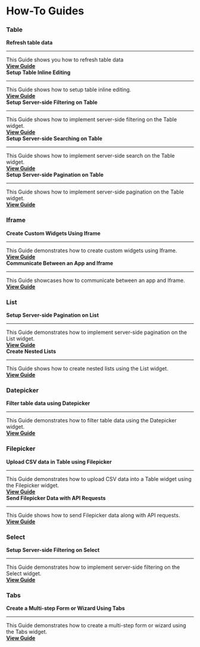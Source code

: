 # How-To Guides

### Table

<div class="containerGridSampleApp">
    <div class="containerColumnSampleApp columnGrid column-one">
        <div class="containerCol">
            <strong>Refresh table data</strong>
        </div> <hr/>
        <div class="containerDescription">This Guide shows you how to refresh table data </div>
        <div class="containerTutorialLink"><a href="/build-apps/how-to-guides/Refresh-table-data">
        <strong>View Guide</strong></a></div>
    </div>
    <div class="containerColumnSampleApp columnGrid column-two">
        <div class="containerCol">
           <strong>Setup Table Inline Editing</strong>
        </div><hr/>
        <div class="containerDescription">This Guide shows how to setup table inline editing. </div>
         <div class="containerTutorialLink"><a href="/reference/widgets/table/inline-editing"><strong>View Guide</strong></a>
         </div>
    </div>
</div>
<div class="containerGridSampleApp">
    <div class="containerColumnSampleApp columnGrid column-one">
        <div class="containerCol">
            <strong>Setup Server-side Filtering on Table</strong>
        </div> <hr/>
        <div class="containerDescription">This Guide shows how to implement server-side filtering on the Table widget. </div>
        <div class="containerTutorialLink"><a href="/build-apps/how-to-guides/Server-side-filtering-table">
        <strong>View Guide</strong></a></div>
    </div>
    <div class="containerColumnSampleApp columnGrid column-two">
        <div class="containerCol">
           <strong>Setup Server-side Searching on Table</strong>
        </div><hr/>
        <div class="containerDescription">This Guide shows how to implement server-side search on the Table widget.
        </div>
         <div class="containerTutorialLink"><a href="/build-apps/how-to-guides/Setup-Server-side-Searching-on-Table"><strong>View Guide</strong></a>
         </div>
    </div>
</div>

<div class="containerGridSampleApp">
    <div class="containerColumnSampleApp columnGrid column-one">
        <div class="containerCol">
            <strong>Setup Server-side Pagination on Table</strong>
        </div> <hr/>
        <div class="containerDescription">This Guide shows how to implement server-side pagination on the Table widget. </div>
        <div class="containerTutorialLink"><a href="/build-apps/how-to-guides/Server-side-pagination-in-table">
        <strong >View Guide </strong></a></div>
    </div>
     <div class="columnGrid column-two" style={{margin: "10px"}}>
    </div>
</div>


### Iframe

<div class="containerGridSampleApp">
    <div class="containerColumnSampleApp columnGrid column-one">
        <div class="containerCol">
            <strong>Create Custom Widgets Using Iframe</strong>
        </div> <hr/>
        <div class="containerDescription">This Guide demonstrates how to create custom widgets using Iframe.</div>
        <div class="containerTutorialLink"><a href="/build-apps/how-to-guides/Create-custom-widgets-using-Iframe">
        <strong>View Guide</strong></a></div>
    </div>
    <div class="containerColumnSampleApp columnGrid column-two">
        <div class="containerCol">
           <strong>Communicate Between an App and Iframe</strong>
        </div><hr/>
        <div class="containerDescription">This Guide showcases how to communicate between an app and Iframe.</div>
         <div class="containerTutorialLink"><a href="/build-apps/how-to-guides/Communicate-Between-an-App-and-Iframe"><strong>View Guide</strong></a>
         </div>
    </div>
</div>


### List 

<div class="containerGridSampleApp">
    <div class="containerColumnSampleApp columnGrid column-one">
        <div class="containerCol">
            <strong>Setup Server-side Pagination on List</strong>
        </div> <hr/>
        <div class="containerDescription">This Guide demonstrates how to implement server-side pagination on the List widget. </div>
        <div class="containerTutorialLink"><a href="/build-apps/how-to-guides/Setup-Server-side-Pagination-on-List">
        <strong>View Guide</strong></a></div>
    </div>
    <div class="containerColumnSampleApp columnGrid column-two">
        <div class="containerCol">
           <strong>Create Nested Lists</strong>
        </div><hr/>
        <div class="containerDescription">This Guide shows how to create nested lists using the List widget.</div>
         <div class="containerTutorialLink"><a href="/build-apps/how-to-guides/Create-nested-lists"><strong>View Guide</strong></a>
         </div>
    </div>
</div>

### Datepicker

<div class="containerGridSampleApp">
    <div class="containerColumnSampleApp columnGrid column-one">
        <div class="containerCol">
            <strong>Filter table data using Datepicker</strong>
        </div> <hr/>
        <div class="containerDescription">This Guide demonstrates how to filter table data using the Datepicker widget. </div>
        <div class="containerTutorialLink"><a href="/build-apps/how-to-guides/Filter-table-data-using-Datepicker">
        <strong>View Guide</strong></a></div>
</div>
     <div class="columnGrid column-two" style={{margin: "10px"}}>
    </div>
</div>


### Filepicker 

<div class="containerGridSampleApp">
    <div class="containerColumnSampleApp columnGrid column-one">
        <div class="containerCol">
            <strong>Upload CSV data in Table using Filepicker</strong>
        </div> <hr/>
        <div class="containerDescription">This Guide demonstrates how to upload CSV data into a Table widget using the Filepicker widget. </div>
        <div class="containerTutorialLink"><a href="/build-apps/how-to-guides/Upload-CSV-Data-to-Table">
        <strong>View Guide</strong></a></div>
    </div>
    <div class="containerColumnSampleApp columnGrid column-two">
        <div class="containerCol">
           <strong>Send Filepicker Data with API Requests</strong>
        </div><hr/>
        <div class="containerDescription">This Guide shows how to send Filepicker data along with API requests. </div>
         <div class="containerTutorialLink"><a href="/build-apps/how-to-guides/Send-Filepicker-data-with-API-requests"><strong>View Guide</strong></a>
         </div>
    </div>
</div>

### Select

<div class="containerGridSampleApp">
    <div class="containerColumnSampleApp columnGrid column-one">
        <div class="containerCol">
            <strong>Setup Server-side Filtering on Select</strong>
        </div> <hr/>
        <div class="containerDescription">This Guide demonstrates how to implement server-side filtering on the Select widget. </div>
        <div class="containerTutorialLink"><a href="/build-apps/how-to-guides/Setup-Server-side-Filtering-on-Select">
        <strong>View Guide</strong></a></div>
</div>
     <div class="columnGrid column-two" style={{margin: "10px"}}>
    </div>
</div>

### Tabs

<div class="containerGridSampleApp">
    <div class="containerColumnSampleApp columnGrid column-one">
        <div class="containerCol">
            <strong>Create a Multi-step Form or Wizard Using Tabs</strong>
        </div> <hr/>
        <div class="containerDescription">This Guide demonstrates how to create a multi-step form or wizard using the Tabs widget. </div>
        <div class="containerTutorialLink"><a href="/build-apps/how-to-guides/Multi-step-Form-or-Wizard-Using-Tabs">
        <strong>View Guide</strong></a></div>
</div>
     <div class="columnGrid column-two" style={{margin: "10px"}}>
    </div>
</div>
